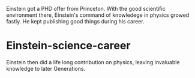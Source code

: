 Einstein got a PHD offer from Princeton. With the good scientific environment there, Einstein's command of knowledege in physics growed fastly. He kept publishing good things during his career. 

# Einstein-science-career
Einstein then did a life long contribution on physics, leaving invaluable knowledge to later Generations.